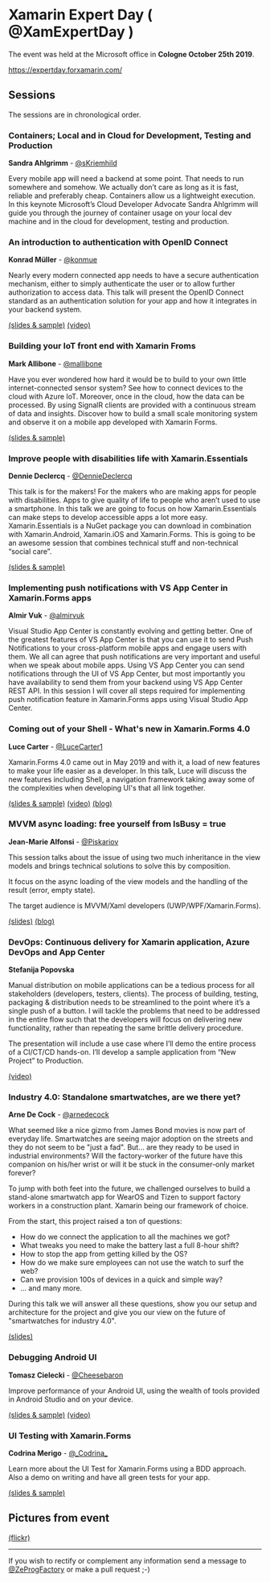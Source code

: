 # Xamarin Expert Day ( @XamExpertDay )

The event was held at the Microsoft office in **Cologne October 25th 2019**.

 https://expertday.forxamarin.com/
     
     
     
## Sessions

The sessions are in chronological order.
     
     
     
### Containers; Local and in Cloud for Development, Testing and Production

**Sandra Ahlgrimm** - [@sKriemhild](https://twitter.com/sKriemhild)

Every mobile app will need a backend at some point. That needs to run somewhere and somehow. We actually don’t care as long as it is fast, reliable and preferably cheap. Containers allow us a lightweight execution. In this keynote Microsoft’s Cloud Developer Advocate Sandra Ahlgrimm will guide you through the journey of container usage on your local dev machine and in the cloud for development, testing and production.
     
     
     
### An introduction to authentication with OpenID Connect

**Konrad Müller** - [@konmue](https://twitter.com/konmue)

Nearly every modern connected app needs to have a secure authentication mechanism, either to simply authenticate the user or to allow further authorization to access data. This talk will present the OpenID Connect standard as an authentication solution for your app and how it integrates in your backend system.

[(slides & sample)](https://github.com/krdmllr/openidconnectsample )  [(video)](https://youtu.be/zThE0SfUHtM) 
    
    
    
### Building your IoT front end with Xamarin Froms

**Mark Allibone** - [@mallibone](https://twitter.com/mallibone)

Have you ever wondered how hard it would be to build to your own little internet-connected sensor system? See how to connect devices to the cloud with Azure IoT. Moreover, once in the cloud, how the data can be processed. By using SignalR clients are provided with a continuous stream of data and insights. 
 Discover how to build a small scale monitoring system and observe it on a mobile app developed with Xamarin Forms.

[(slides & sample)](https://github.com/mallibone/XamarinExpertsDay2019)
    
    
    
### Improve people with disabilities life with Xamarin.Essentials

**Dennie Declercq** - [@DennieDeclercq](https://twitter.com/DennieDeclercq)

This talk is for the makers! For the makers who are making apps for people with disabilities. Apps to give quality of life to people who aren’t used to use a smartphone. In this talk we are going to focus on how Xamarin.Essentials can make steps to develop accessible apps a lot more easy. Xamarin.Essentials is a NuGet package you can download in combination with Xamarin.Android, Xamarin.iOS and Xamarin.Forms. This is going to be an awesome session that combines technical stuff and non-technical “social care”.

[(slides & sample)](https://github.com/DDSoftDennie/DDGuard)
    
    
    
### Implementing push notifications with VS App Center in Xamarin.Forms apps

**Almir Vuk** - [@almirvuk](https://twitter.com/AlmirVuk)

Visual Studio App Center is constantly evolving and getting better. One of the greatest features of VS App Center is that you can use it to send Push Notifications to your cross-platform mobile apps and engage users with them. We all can agree that push notifications are very important and useful when we speak about mobile apps. Using VS App Center you can send notifications through the UI of VS App Center, but most importantly you have availability to send them from your backend using VS App Center REST API. In this session I will cover all steps required for implementing push notification feature in Xamarin.Forms apps using Visual Studio App Center.
    
    
    
### Coming out of your Shell - What's new in Xamarin.Forms 4.0

**Luce Carter** - [@LuceCarter1](https://twitter.com/LuceCarter1)

Xamarin.Forms 4.0 came out in May 2019 and with it, a load of new features to make your life easier as a developer.
 In this talk, Luce will discuss the new features including Shell, a navigation framework taking away some of the complexities when developing UI's that all link together.

[(slides & sample)](https://gist.github.com/LuceCarter/a0b2bc7c4d83137d49ef5a39dbe5b26b )  [(video)](https://youtu.be/ZwxtHsdn8wM)  [(blog)](https://lucecarter.co.uk/lessons-learned-xamarin-expert-day/) 
    
    
    
### MVVM async loading: free yourself from IsBusy = true

**Jean-Marie Alfonsi** - [@Piskariov](https://twitter.com/Piskariov)

This session talks about the issue of using two much inheritance in the view models and brings technical solutions to solve this by composition.

 It focus on the async loading of the view models and the handling of the result (error, empty state).

 The target audience is MVVM/Xaml developers (UWP/WPF/Xamarin.Forms).

[(slides)](https://github.com/roubachof/SLIDES_FreeYourselfFromIsBusy)  [(blog)](https://www.sharpnado.com/taskloaderview-2-0-lets-burn-isbusy-true/)
    
    
    
### DevOps: Continuous delivery for Xamarin application, Azure DevOps and App Center

**Stefanija Popovska**

Manual distribution on mobile applications can be a tedious process for all stakeholders (developers, testers, clients). The process of building, testing, packaging & distribution needs to be streamlined to the point where it’s a single push of a button. I will tackle the problems that need to be addressed in the entire flow such that the developers will focus on delivering new functionality, rather than repeating the same brittle delivery procedure.

 The presentation will include a use case where I’ll demo the entire process of a CI/CT/CD hands-on. I’ll develop a sample application from “New Project” to Production.

[(video)](https://youtu.be/Jx3KSPfIMeo)
    
    
    
### Industry 4.0: Standalone smartwatches, are we there yet?

**Arne De Cock** - [@arnedecock](https://twitter.com/arnedecock)

What seemed like a nice gizmo from James Bond movies is now part of everyday life. Smartwatches are seeing major adoption on the streets and they do not seem to be "just a fad". But... are they ready to be used in industrial environments? Will the factory-worker of the future have this companion on his/her wrist or will it be stuck in the consumer-only market forever?

 To jump with both feet into the future, we challenged ourselves to build a stand-alone smartwatch app for WearOS and Tizen to support factory workers in a construction plant. Xamarin being our framework of choice. 

 From the start, this project raised a ton of questions:

 - How do we connect the application to all the machines we got?
 - What tweaks you need to make the battery last a full 8-hour shift?
 - How to stop the app from getting killed by the OS?
 - How do we make sure employees can not use the watch to surf the web?
 - Can we provision 100s of devices in a quick and simple way?
 - ... and many more.

 During this talk we will answer all these questions, show you our setup and architecture for the project and give you our view on the future of "smartwatches for industry 4.0".

[(slides)](https://gist.github.com/arndc/bab23f7ce30d0cf2e0e634ec7dc7b839)
    
    
    
### Debugging Android UI

**Tomasz Cielecki** - [@Cheesebaron](https://twitter.com/Cheesebaron)

Improve performance of your Android UI, using the wealth of tools provided in Android Studio and on your device.

[(slides & sample)](https://github.com/Cheesebaron/android-layout-perf)   [(video)](https://youtu.be/wCusTIAEtR8) 
    
    
    
### UI Testing with Xamarin.Forms

**Codrina Merigo** - [@&#95;Codrina&#95;](https://twitter.com/_Codrina_)

Learn more about the UI Test for Xamarin.Forms using a BDD approach. Also a demo on writing and have all green tests for your app.

[(slides & sample)](https://github.com/codrinamerigo/ladybug)
    
    
    
## Pictures from event

[(flickr)](https://www.flickr.com/photos/xamexpertday/albums/72157711570868437)

  

------

If you wish to rectify or complement any information send a message to [@ZeProgFactory](https://twitter.com/ZeProgFactory) or make a pull request ;-)
